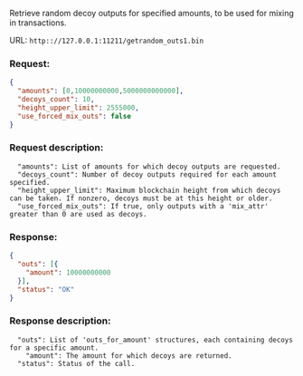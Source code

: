 Retrieve random decoy outputs for specified amounts, to be used for mixing in transactions.

URL: ```http:://127.0.0.1:11211/getrandom_outs1.bin```
### Request: 
```json
{
  "amounts": [0,10000000000,5000000000000],
  "decoys_count": 10,
  "height_upper_limit": 2555000,
  "use_forced_mix_outs": false
}
```
### Request description: 
```
  "amounts": List of amounts for which decoy outputs are requested.
  "decoys_count": Number of decoy outputs required for each amount specified.
  "height_upper_limit": Maximum blockchain height from which decoys can be taken. If nonzero, decoys must be at this height or older.
  "use_forced_mix_outs": If true, only outputs with a 'mix_attr' greater than 0 are used as decoys.

```
### Response: 
```json
{
  "outs": [{
    "amount": 10000000000
  }],
  "status": "OK"
}
```
### Response description: 
```
  "outs": List of 'outs_for_amount' structures, each containing decoys for a specific amount.
    "amount": The amount for which decoys are returned.
  "status": Status of the call.

```
